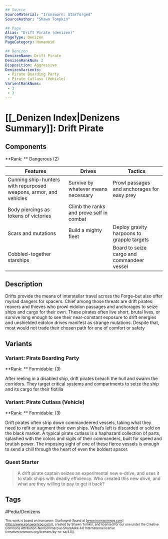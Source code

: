 ```yaml
---
## Source
SourceMaterial: "Ironsworn: Starforged"
SourceAuthor: "Shawn Tompkin"

## Page
Alias: "Drift Pirate (denizen)"
PageType: Denizen
PageCategory: Humanoid

## Denizen
DenizenName: Drift Pirate
DenizenRankNum: 2
Disposition: Aggressive
DenizenVarients:
 - Pirate Boarding Party
 - Pirate Cutlass (Vehicle)
VarientRankNums:
 - 3
 - 3
---
```

# [[_Denizen Index|Denizens Summary]]: Drift Pirate
## Components
**Rank: ** Dangerous (2)

| Features | Drives | Tactics |
| --- | --- | --- |
| Cunning ship-hunters with repurposed weapons, armor, and vehicles | Survive by whatever means necessary | Prowl passages and anchorages for easy prey |
| Body piercings as tokens of victories | Climb the ranks and prove self in combat |  |
| Scars and mutations | Build a mighty fleet | Deploy gravity harpoons to grapple targets |
| Cobbled-together starships |  | Board to seize cargo and commandeer vessel |

## Description
Drifts provide the means of interstellar travel across the Forge–but also offer myriad dangers for spacers. Chief among those threats are drift pirates: reavers and thieves who prowl eidolon passages and anchorages to seize ships and cargo for their own. These pirates often live short, brutal lives, or survive long enough to see their near-constant exposure to drift energies and unshielded eidolon drives manifest as strange mutations. Despite that, most would not trade their chosen path for one of comfort or safety

## Variants
### Variant: Pirate Boarding Party
**Rank: ** Formidable: (3)

After reeling in a disabled ship, drift pirates breach the hull and swarm the corridors. They target critical systems and compartments to seize the ship and its cargo for their flotilla

### Variant: Pirate Cutlass (Vehicle)
**Rank: ** Formidable: (3)

Drift pirates often strip down commandeered vessels, taking what they need to refit or augment their own ships. What’s left is discarded or sold on the black market. A typical pirate cutlass is a haphazard collection of parts, splashed with the colors and sigils of their commanders, built for speed and brutish power. The imposing sight of one of these fierce vessels is enough to send a chill through the heart of even the boldest spacer.

### Quest Starter
> A drift pirate captain seizes an experimental new e-drive, and uses it to stalk ships with deadly efficiency. Who created this new drive, and what are they willing to pay to get it back?

## Tags
#Pedia/Denizens


<font size=-2>This work is based on Ironsworn: Starforged (found at [www.ironswornrpg.com](http://www.ironswornrpg.com)), created by Shawn Tomkin, and licensed for our use under the Creative Commons Attribution-NonCommercial-ShareAlike 4.0 International license  (creativecommons.org/licenses/by-nc-sa/4.0/).</font>